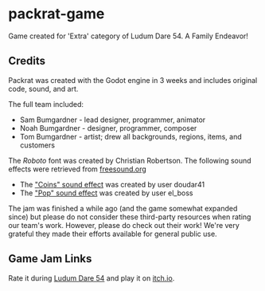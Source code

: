 # packrat-game

Game created for 'Extra' category of Ludum Dare 54. A Family Endeavor!

## Credits
Packrat was created with the Godot engine in 3 weeks and includes original code, sound, and art.

The full team included:

- Sam Bumgardner - lead designer, programmer, animator
- Noah Bumgardner - designer, programmer, composer
- Tom Bumgardner - artist; drew all backgrounds, regions, items, and customers

The _Roboto_ font was created by Christian Robertson.
The following sound effects were retrieved from [freesound.org](https://freesound.org/)
* The ["Coins" sound effect](https://freesound.org/people/doudar41/sounds/573373/) was created by user doudar41
* The ["Pop" sound effect](https://freesound.org/people/el_boss/sounds/665183/) was created by user el_boss

The jam was finished a while ago (and the game somewhat expanded since) but please do not consider these third-party resources when rating our team's work. However, please do check out their work! We're very grateful they made their efforts available for general public use.

## Game Jam Links
Rate it during [Ludum Dare 54](https://ldj.am/$373596) and play it on [itch.io](https://nbumgardner.itch.io/ludum-dare-54-packrat).
